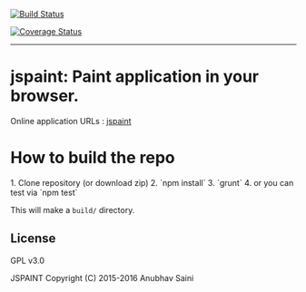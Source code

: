 [![Build Status](https://travis-ci.org/IAmAnubhavSaini/jspaint.svg)](https://travis-ci.org/IAmAnubhavSaini/jspaint)

[![Coverage Status](https://coveralls.io/repos/github/IAmAnubhavSaini/jspaint/badge.svg?branch=master)](https://coveralls.io/github/IAmAnubhavSaini/jspaint?branch=master)

<hr />

<h1>jspaint: Paint application in your browser.</h1>

Online application URLs : [jspaint](http://jspaint.github.io)  


<h1>How to build the repo</h1>
1. Clone repository (or download zip)  
2. `npm install`  
3. `grunt`  
4. or you can test via `npm test`


This will make a `build/` directory.    



License
---

GPL v3.0

JSPAINT  Copyright (C) 2015-2016  Anubhav Saini




